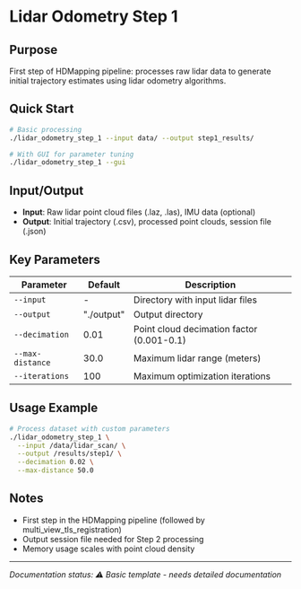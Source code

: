 # Lidar Odometry Step 1

## Purpose
First step of HDMapping pipeline: processes raw lidar data to generate initial trajectory estimates using lidar odometry algorithms.

## Quick Start
```bash
# Basic processing
./lidar_odometry_step_1 --input data/ --output step1_results/

# With GUI for parameter tuning
./lidar_odometry_step_1 --gui
```

## Input/Output
- **Input**: Raw lidar point cloud files (.laz, .las), IMU data (optional)
- **Output**: Initial trajectory (.csv), processed point clouds, session file (.json)

## Key Parameters
| Parameter | Default | Description |
|-----------|---------|-------------|
| `--input` | - | Directory with input lidar files |
| `--output` | "./output" | Output directory |
| `--decimation` | 0.01 | Point cloud decimation factor (0.001-0.1) |
| `--max-distance` | 30.0 | Maximum lidar range (meters) |
| `--iterations` | 100 | Maximum optimization iterations |

## Usage Example
```bash
# Process dataset with custom parameters
./lidar_odometry_step_1 \
  --input /data/lidar_scan/ \
  --output /results/step1/ \
  --decimation 0.02 \
  --max-distance 50.0
```

## Notes
- First step in the HDMapping pipeline (followed by multi_view_tls_registration)
- Output session file needed for Step 2 processing
- Memory usage scales with point cloud density

---
*Documentation status: ⚠️ Basic template - needs detailed documentation*

<!-- 
TODO for detailed documentation:
- [ ] Add complete parameter reference
- [ ] Add algorithm details and parameter tuning
- [ ] Add integration with Step 2
- [ ] Add troubleshooting for common issues
- [ ] Add performance optimization guidelines
-->
